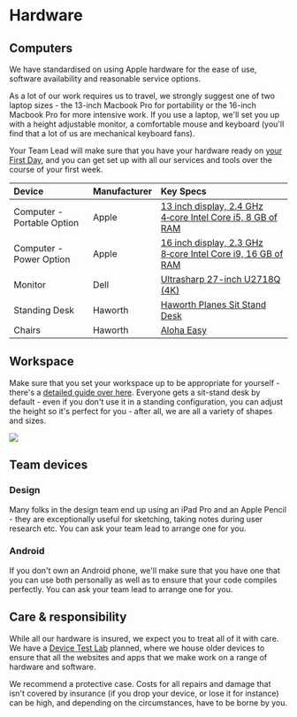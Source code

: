 # Hardware

## Computers

We have standardised on using Apple hardware for the ease of use, software availability and reasonable service options.

As a lot of our work requires us to travel, we strongly suggest one of two laptop sizes - the 13-inch Macbook Pro for portability or the 16-inch Macbook Pro for more intensive work. If you use a laptop, we'll set you up with a height adjustable monitor, a comfortable mouse and keyboard \(you'll find that a lot of us are mechanical keyboard fans\). 

Your Team Lead will make sure that you have your hardware ready on [your First Day](../starting-at-obvious/your-first-day.md), and you can get set up with all our services and tools over the course of your first week.

| Device | Manufacturer | Key Specs |
| :--- | :--- | :--- |
| Computer - Portable Option | Apple | [13 inch display, 2.4 GHz 4‑core Intel Core i5, 8 GB of RAM](https://www.apple.com/in/macbook-pro-13/) |
| Computer - Power Option | Apple | [16 inch display, 2.3 GHz 8‑core Intel Core i9, 16 GB of RAM](https://www.apple.com/in/macbook-pro-16/) |
| Monitor | Dell | [Ultrasharp 27-inch U2718Q \(4K\)](https://www.dell.com/en-in/shop/dell-ultrasharp-27-4k-monitor-u2718q/apd/210-amuf/monitors-monitor-accessories) |
| Standing Desk | Haworth | [Haworth Planes Sit Stand Desk](https://www.haworth.com/products/tables/height-adjustable/planes) |
| Chairs | Haworth | [Aloha Easy](https://www.haworth.com/ap/products/seating/desk-chairs/aloha-easy) |

## Workspace

Make sure that you set your workspace up to be appropriate for yourself - there's a [detailed guide over here](http://ergo.human.cornell.edu/ergoguide.html). Everyone gets a sit-stand desk by default - even if you don't use it in a standing configuration, you can adjust the height so it's perfect for you - after all, we are all a variety of shapes and sizes.

![](../../.gitbook/assets/standing-desk-ergonomics.jpg)

## Team devices

### Design

Many folks in the design team end up using an iPad Pro and an Apple Pencil - they are exceptionally useful for sketching, taking notes during user research etc. You can ask your team lead to arrange one for you.

### Android

If you don't own an Android phone, we'll make sure that you have one that you can use both personally as well as to ensure that your code compiles perfectly. You can ask your team lead to arrange one for you. 

## Care & responsibility 

While all our hardware is insured, we expect you to treat all of it with care. We have a [Device Test Lab](https://clearleft.com/testlab) planned, where we house older devices to ensure that all the websites and apps that we make work on a range of hardware and software. 

We recommend a protective case. Costs for all repairs and damage that isn't covered by insurance \(if you drop your device, or lose it for instance\) can be high, and depending on the circumstances, have to be borne by you.

